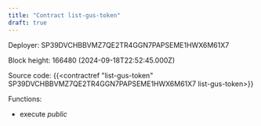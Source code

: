 ```yaml
---
title: "Contract list-gus-token"
draft: true
---
```

Deployer: SP39DVCHBBVMZ7QE2TR4GGN7PAPSEME1HWX6M61X7


 



Block height: 166480 (2024-09-18T22:52:45.000Z)

Source code: {{<contractref "list-gus-token" SP39DVCHBBVMZ7QE2TR4GGN7PAPSEME1HWX6M61X7 list-gus-token>}}

Functions:

* execute _public_
